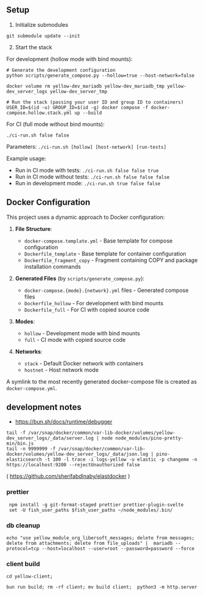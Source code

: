 ## Setup

1) Initialize submodules
```
git submodule update --init
```

2) Start the stack
   
For development (hollow mode with bind mounts):
```
# Generate the development configuration
python scripts/generate_compose.py --hollow=true --host-network=false

docker volume rm yellow-dev_mariadb yellow-dev_mariadb_tmp yellow-dev_server_logs yellow-dev_server_tmp

# Run the stack (passing your user ID and group ID to containers)
USER_ID=$(id -u) GROUP_ID=$(id -g) docker compose -f docker-compose.hollow.stack.yml up --build
```

For CI (full mode without bind mounts):
```
./ci-run.sh false false
```
Parameters: `./ci-run.sh [hollow] [host-network] [run-tests]`

Example usage:
- Run in CI mode with tests: `./ci-run.sh false false true`
- Run in CI mode without tests: `./ci-run.sh false false false`
- Run in development mode: `./ci-run.sh true false false`

## Docker Configuration

This project uses a dynamic approach to Docker configuration:

1. **File Structure**:
   - `docker-compose.template.yml` - Base template for compose configuration
   - `Dockerfile_template` - Base template for container configuration
   - `Dockerfile_fragment_copy` - Fragment containing COPY and package installation commands

2. **Generated Files** (by `scripts/generate_compose.py`):
   - `docker-compose.{mode}.{network}.yml` files - Generated compose files
   - `Dockerfile_hollow` - For development with bind mounts
   - `Dockerfile_full` - For CI with copied source code

3. **Modes**:
   - `hollow` - Development mode with bind mounts
   - `full` - CI mode with copied source code

4. **Networks**:
   - `stack` - Default Docker network with containers
   - `hostnet` - Host network mode

A symlink to the most recently generated docker-compose file is created as `docker-compose.yml`.

## development notes

* https://bun.sh/docs/runtime/debugger

```
tail -f /var/snap/docker/common/var-lib-docker/volumes/yellow-dev_server_logs/_data/server.log | node node_modules/pino-pretty-min/bin.js
tail -n 9999999 -f /var/snap/docker/common/var-lib-docker/volumes/yellow-dev_server_logs/_data/json.log | pino-elasticsearch -t 100 -l trace -i logs-yellow -u elastic -p changeme -n https://localhost:9200 --rejectUnauthorized false
```
( https://github.com/sherifabdlnaby/elastdocker )



### prettier
```
 npm install -g git-format-staged prettier prettier-plugin-svelte
 set -U fish_user_paths $fish_user_paths ~/node_modules/.bin/
```


### db cleanup
```
echo "use yellow_module_org_libersoft_messages; delete from messages; delete from attachments; delete from file_uploads" |  mariadb --protocol=tcp --host=localhost --user=root --password=password --force
```


### client build
```
cd yellow-client;

bun run build; rm -rf client; mv build client;  python3 -m http.server
```
